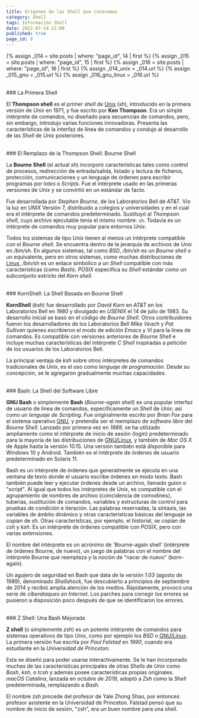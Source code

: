 ```yaml
---
title: Orígenes de las Shell que conocemos
category: Shell
tags: Información Shell
date: 2022-07-14 21:00
published: true
page_id: 8
---
```


{% assign _014 = site.posts | where: "page_id", 14 | first %}
{% assign _015 = site.posts | where: "page_id", 15 | first %}
{% assign _016 = site.posts | where: "page_id", 16 | first %}
{% assign _014_unix      = _014.url %}
{% assign _015_gnu       = _015.url %}
{% assign _016_gnu_linux = _016.url %}

<div id="Thompson"><br></div>
### La Primera Shell

El **Thompson shell** es el primer *shell de* <a href="{{_014_unix}}">Unix</a> (*sh*), introducido en la primera versión de *Unix* en 1971, y fue escrito por **Ken Thompson**. Era un simple intérprete de comandos, no diseñado para secuencias de comandos, pero, sin embargo, introdujo varias funciones innovadoras. Presenta las características de la interfaz de línea de comandos y condujo al desarrollo de las *Shell* de *Unix* posteriores.

<div id="Bourne"><br></div>
### El Remplazo de la Thompson Shell: Bourne Shell

La **Bourne Shell** (el actual *sh*) incorporó características tales como control de procesos, redirección de entrada/salida, listado y lectura de ficheros, protección, comunicaciones y un lenguaje de órdenes para escribir programas por *lotes* o *Scripts*. Fue el intérprete usado en las primeras versiones de *Unix* y se convirtió en un estándar de facto.

Fue desarrollada por *Stephen Bourne*, de los Laboratorios Bell de AT&T. Vio la luz en *UNIX* Versión 7, distribuido a colegios y universidades y en el cual era el intérprete de comandos predeterminado. Sustituyó al *Thompson shell*, cuyo archivo ejecutable tenía el mismo nombre: `sh`. Todavía es un intérprete de comandos muy popular para entornos *Unix*.

Todos los sistemas de tipo *Unix* tienen al menos un intérprete compatible con el *Bourne shell*. Se encuentra dentro de la jerarquía de archivos de *Unix* en */bin/sh*. En algunos sistemas, tal como *BSD*, */bin/sh* es un *Bourne shell* o un equivalente, pero en otros sistemas, como muchas distribuciones de <a href="{{_016_gnu_linux}}">Linux</a>, */bin/sh* es un enlace simbólico a un *Shell* compatible con más características (como *Bash*). *POSIX* especifica su *Shell* estándar como un subconjunto estricto del *Korn shell*.

<div id="Ksh"><br></div>
### KornShell: La Shell Basada en Bourne Shell

**KornShell** (*ksh*) fue desarrollado por *David Korn* en *AT&T* en los Laboratorios Bell en *1980* y divulgado en *USENIX* el 14 de julio de 1983. Su desarrollo inicial se basó en el código de *Bourne Shell*. Otros contribuidores fueron los desarrolladores de los Laboratorios Bell *Mike Veach* y *Pat Sullivan* quienes escribieron el modo de edición *Emacs* y *Vi* para la línea de comandos. Es compatible con versiones anteriores de *Bourne Shell* e incluye muchas características del intérprete *C Shell* inspiradas a petición de los usuarios de los Laboratorios Bell.

La principal ventaja de *ksh* sobre otros intérpretes de comandos tradicionales de *Unix*, es el uso como *lenguaje de programación*. Desde su concepción, se le agregaron gradualmente muchas capacidades.

<div id="Bash"><br></div>
### Bash: La Shell del Software Libre

**GNU Bash** o simplemente **Bash** (*Bourne-again shell*) es una popular interfaz de usuario de línea de comandos, específicamente un *Shell* de *Unix*; así como un *lenguaje de Scripting*. Fue originalmente escrito por *Brian Fox* para el sistema operativo <a href="{{_015_gnu}}">GNU</a>, y pretendía ser el reemplazo de *software libre* del *Bourne Shell*. Lanzado por primera vez en *1989*, se ha utilizado ampliamente como el intérprete de inicio de sesión (login) predeterminado para la mayoría de las distribuciones de <a href="{{_016_gnu_linux}}">GNU/Linux</a>, y también de *Mac OS X* de Apple hasta la versión 10.15. Una versión también está disponible para Windows 10 y Android. También es el intérprete de órdenes de usuario predeterminado en Solaris 11.

Bash es un intérprete de órdenes que generalmente se ejecuta en una ventana de texto donde el usuario escribe órdenes en modo texto. Bash también puede leer y ejecutar órdenes desde un archivo, llamado guion o "script". Al igual que todos los intérpretes de Unix, es compatible con el agrupamiento de nombres de archivo (coincidencia de comodines), tuberías, sustitución de comandos, variables y estructuras de control para pruebas de condición e iteración. Las palabras reservadas, la sintaxis, las variables de ámbito dinámico y otras características básicas del lenguaje se copian de *sh*. Otras características, por ejemplo, el historial, se copian de *csh* y *ksh*. Es un intérprete de órdenes compatible con *POSIX*, pero con varias extensiones.

El nombre del intérprete es un acrónimo de 'Bourne-again shell' (intérprete de órdenes Bourne, de nuevo), un juego de palabras con el nombre del intérprete Bourne que reemplaza y la noción de "nacer de nuevo" (born-again).

Un agujero de seguridad en Bash que data de la *versión 1.03* (agosto de 1989), denominado *Shellshock*, fue descubierto a principios de septiembre de 2014 y recibió amplia atención de los medios. Rápidamente, provocó una serie de *ciberataques en Internet*. Los parches para corregir los errores se pusieron a disposición poco después de que se identificaron los errores.

<div id="Zsh"><br></div>
### Z Shell: Una Bash Mejorada

**Z shell** (o simplemente *zsh*) es un potente intérprete de comandos para sistemas operativos de tipo *Unix*, como por ejemplo los *BSD* o <a href="{{_016_gnu_linux}}">GNU/Linux</a>. La primera versión fue escrita por *Paul Falstad* en *1990*, cuando era estudiante en la *Universidad de Princeton*.

Esta se diseñó para poder usarse interactivamente. Se le han incorporado muchas de las características principales de otras *Shells* de *Unix* como *Bash*, *ksh*, o *tcsh* y además posee características propias originales.
*macOS Catalina*, lanzada en *octubre de 2019*, adoptó a *Zsh* como la *Shell* predeterminada, remplazando a *Bash*.

El nombre zsh procede del profesor de Yale Zhong Shao, por entonces profesor asistente en la Universidad de Princeton. Falstad pensó que su nombre de inicio de sesión, "zsh", era un buen nombre para una shell.